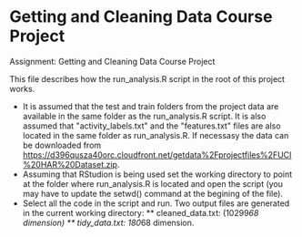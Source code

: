 # Getting and Cleaning Data Course Project

Assignment: Getting and Cleaning Data Course Project

This file describes how the run_analysis.R script in the root of this project works.

* It is assumed that the test and train folders from the project data are available in the same folder as the run_analysis.R script. It is also assumed that "activity_labels.txt" and the "features.txt" files are also located in the same folder as run_analysis.R. If necessasy the data can be downloaded from https://d396qusza40orc.cloudfront.net/getdata%2Fprojectfiles%2FUCI%20HAR%20Dataset.zip.
* Assuming that RStudion is being used set the working directory to point at the folder where run_analysis.R is located and open the script (you may have to update the setwd() command at the begining of the file).
* Select all the code in the script and run. Two output files are generated in the current working directory:
** cleaned_data.txt: (10299*68 dimension)
** tidy_data.txt: 180*68 dimension.

